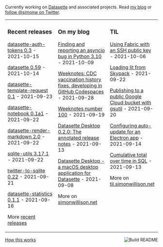 Currently working on [Datasette](https://datasette.io/) and associated projects. Read [my blog](https://simonwillison.net/) or [follow @simonw on Twitter](https://twitter.com/simonw).

<table><tr><td valign="top" width="33%">

### Recent releases
<!-- recent_releases starts -->
[datasette-auth-tokens 0.3](https://github.com/simonw/datasette-auth-tokens/releases/tag/0.3) - 2021-10-15

[datasette 0.59](https://github.com/simonw/datasette/releases/tag/0.59) - 2021-10-14

[datasette-template-request 0.1](https://github.com/simonw/datasette-template-request/releases/tag/0.1) - 2021-09-23

[datasette-notebook 0.1a1](https://github.com/simonw/datasette-notebook/releases/tag/0.1a1) - 2021-09-22

[datasette-render-markdown 2.0](https://github.com/simonw/datasette-render-markdown/releases/tag/2.0) - 2021-09-22

[sqlite-utils 3.17.1](https://github.com/simonw/sqlite-utils/releases/tag/3.17.1) - 2021-09-22

[twitter-to-sqlite 0.22](https://github.com/dogsheep/twitter-to-sqlite/releases/tag/0.22) - 2021-09-21

[datasette-statistics 0.1.1](https://github.com/simonw/datasette-statistics/releases/tag/0.1.1) - 2021-09-16
<!-- recent_releases ends -->
More [recent releases](https://github.com/simonw/simonw/blob/main/releases.md)
</td><td valign="top" width="34%">

### On my blog
<!-- blog starts -->
[Finding and reporting an asyncio bug in Python 3.10](http://simonwillison.net/2021/Oct/9/finding-and-reporting-a-bug/) - 2021-10-09

[Weeknotes: CDC vaccination history fixes, developing in GitHub Codespaces](http://simonwillison.net/2021/Sep/28/weeknotes/) - 2021-09-28

[Weeknotes number 100](http://simonwillison.net/2021/Sep/19/weeknotes/) - 2021-09-19

[Datasette Desktop 0.2.0: The annotated release notes](http://simonwillison.net/2021/Sep/13/datasette-desktop-2/) - 2021-09-13

[Datasette Desktop - a macOS desktop application for Datasette](http://simonwillison.net/2021/Sep/8/datasette-desktop/) - 2021-09-08
<!-- blog ends -->
More on [simonwillison.net](https://simonwillison.net/)
</td><td valign="top" width="33%">

### TIL
<!-- tils starts -->
[Using Fabric with an SSH public key](https://til.simonwillison.net/python/fabric-ssh-key) - 2021-10-06

[Loading lit from Skypack](https://til.simonwillison.net/javascript/lit-with-skypack) - 2021-09-22

[Publishing to a public Google Cloud bucket with gsutil](https://til.simonwillison.net/googlecloud/gsutil-bucket) - 2021-09-20

[Configuring auto-update for an Electron app](https://til.simonwillison.net/electron/electrion-auto-update) - 2021-09-14

[Cumulative total over time in SQL](https://til.simonwillison.net/sql/cumulative-total-over-time) - 2021-09-13
<!-- tils ends -->
More on [til.simonwillison.net](https://til.simonwillison.net/)
</td></tr></table>

<a href="https://github.com/simonw/simonw/actions"><img src="https://github.com/simonw/simonw/workflows/Build%20README/badge.svg" align="right" alt="Build README"></a> <a href="https://simonwillison.net/2020/Jul/10/self-updating-profile-readme/">How this works</a>
